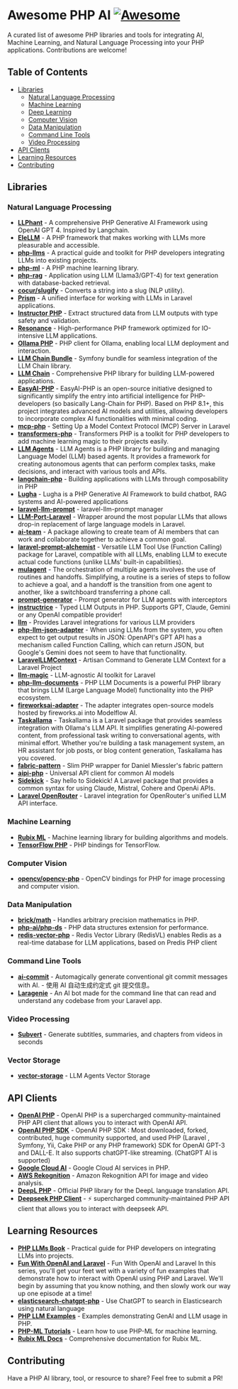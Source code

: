 # Awesome PHP AI [![Awesome](https://awesome.re/badge.svg)](https://awesome.re)

A curated list of awesome PHP libraries and tools for integrating AI, Machine Learning, and Natural Language Processing into your PHP applications. Contributions are welcome!

## Table of Contents

- [Libraries](#libraries)
  - [Natural Language Processing](#natural-language-processing)
  - [Machine Learning](#machine-learning)
  - [Deep Learning](#deep-learning)
  - [Computer Vision](#computer-vision)
  - [Data Manipulation](#data-manipulation)
  - [Command Line Tools](#command-line-tools)
  - [Video Processing](#video-processing)
- [API Clients](#api-clients)
- [Learning Resources](#learning-resources)
- [Contributing](#contributing)

## Libraries

### Natural Language Processing

- **[LLPhant](https://github.com/theodo-group/llphant)** - A comprehensive PHP Generative AI Framework using OpenAI GPT 4. Inspired by Langchain.
- **[EleLLM](https://github.com/wpai-inc/EleLLM)** - A PHP framework that makes working with LLMs more pleasurable and accessible.
- **[php-llms](https://github.com/alnutile/php-llms)** - A practical guide and toolkit for PHP developers integrating LLMs into existing projects.
- **[php-ml](https://github.com/jorgecasas/php-ml)** - A PHP machine learning library.
- **[php-rag](https://github.com/rzarno/php-rag)** - Application using LLM (Llama3/GPT-4) for text generation with database-backed retrieval.
- **[cocur/slugify](https://github.com/cocur/slugify)** - Converts a string into a slug (NLP utility).
- **[Prism](https://github.com/echolabsdev/prism)** - A unified interface for working with LLMs in Laravel applications.
- **[Instructor PHP](https://github.com/cognesy/instructor-php)** - Extract structured data from LLM outputs with type safety and validation.
- **[Resonance](https://github.com/distantmagic/resonance)** - High-performance PHP framework optimized for IO-intensive LLM applications.
- **[Ollama PHP](https://github.com/ArdaGnsrn/ollama-php)** - PHP client for Ollama, enabling local LLM deployment and interaction.
- **[LLM Chain Bundle](https://github.com/php-llm/llm-chain-bundle)** - Symfony bundle for seamless integration of the LLM Chain library.
- **[LLM Chain](https://github.com/php-llm/llm-chain)** - Comprehensive PHP library for building LLM-powered applications.
- **[EasyAI-PHP](https://github.com/HosonoDE/EasyAI-PHP)** - EasyAI-PHP is an open-source initiative designed to significantly simplify the entry into artificial intelligence for PHP-developers (so basically Lang-Chain for PHP). Based on PHP 8.1+, this project integrates advanced AI models and utilities, allowing developers to incorporate complex AI functionalities with minimal coding.
- **[mcp-php](https://github.com/garyblankenship/mcp-php)** - Setting Up a Model Context Protocol (MCP) Server in Laravel
- **[transformers-php](https://github.com/CodeWithKyrian/transformers-php)** - Transformers PHP is a toolkit for PHP developers to add machine learning magic to their projects easily.
- **[LLM Agents](https://github.com/llm-agents-php/agents)** - LLM Agents is a PHP library for building and managing Language Model (LLM) based agents. It provides a framework for creating autonomous agents that can perform complex tasks, make decisions, and interact with various tools and APIs.
- **[langchain-php](https://github.com/kambo-1st/langchain-php)** - Building applications with LLMs through composability in PHP
- **[Lugha](https://github.com/devscast/lugha)** - Lugha is a PHP Generative AI Framework to build chatbot, RAG systems and AI-powered applications
- **[laravel-llm-prompt](https://github.com/SabatinoMasala/laravel-llm-prompt)** - laravel-llm-prompt manager
- **[LLM-Port-Laravel](https://github.com/BorahLabs/LLM-Port-Laravel)** - Wrapper around the most popular LLMs that allows drop-in replacement of large language models in Laravel.
- **[ai-team](https://github.com/sarfraznawaz2005/ai-team)** - A package allowing to create team of AI members that can work and collaborate together to achieve a common goal.
- **[laravel-prompt-alchemist](https://github.com/moe-mizrak/laravel-prompt-alchemist)** - Versatile LLM Tool Use (Function Calling) package for Laravel, compatible with all LLMs, enabling LLM to execute actual code functions (unlike LLMs' built-in capabilities).
- **[mulagent](https://github.com/FunkyOz/mulagent)** - The orchestration of multiple agents involves the use of routines and handoffs. Simplifying, a routine is a series of steps to follow to achieve a goal, and a handoff is the transition from one agent to another, like a switchboard transferring a phone call.
- **[prompt-generator](https://github.com/llm-agents-php/prompt-generator)** - Prompt generator for LLM agents with interceptors
- **[instructrice](https://github.com/adrienbrault/instructrice)** - Typed LLM Outputs in PHP. Supports GPT, Claude, Gemini or any OpenAI compatible provider!
- **[llm](https://github.com/artisan-build/llm)** - Provides Laravel integrations for various LLM providers
- **[php-llm-json-adapter](https://github.com/takaaki-mizuno/php-llm-json-adapter)** - When using LLMs from the system, you often expect to get output results in JSON: OpenAPI's GPT API has a mechanism called Function Calling, which can return JSON, but Google's Gemini does not seem to have that functionality.
- **[LaravelLLMContext](https://github.com/jeremysalmon/LaravelLLMContext)** - Artisan Command to Generate LLM Context for a Laravel Project
- **[llm-magic](https://github.com/Capevace/llm-magic)** - LLM-agnostic AI toolkit for Laravel
- **[php-llm-documents](https://github.com/thojou/php-llm-documents)** - PHP LLM Documents is a powerful PHP library that brings LLM (Large Language Model) functionality into the PHP ecosystem.
- **[fireworksai-adapter](https://github.com/modelflow-ai/fireworksai-adapter)** - The adapter integrates open-source models hosted by fireworks.ai into Modelflow AI.
- **[Taskallama](https://github.com/coding-wisely/taskallama)** - Taskallama is a Laravel package that provides seamless integration with Ollama's LLM API. It simplifies generating AI-powered content, from professional task writing to conversational agents, with minimal effort. Whether you're building a task management system, an HR assistant for job posts, or blog content generation, Taskallama has you covered.
- **[fabric-pattern](https://github.com/php-llm/fabric-pattern)** - Slim PHP wrapper for Daniel Miessler's fabric pattern
- **[aipi-php](https://github.com/skito/aipi-php)** - Universal API client for common AI models
- **[Sidekick](https://github.com/PapaRascal2020/sidekick)** - Say hello to Sidekick! A Laravel package that provides a common syntax for using Claude, Mistral, Cohere and OpenAi APIs.
- **[Laravel OpenRouter](https://github.com/moe-mizrak/laravel-openrouter)** - Laravel integration for OpenRouter's unified LLM API interface.

### Machine Learning

- **[Rubix ML](https://github.com/RubixML/ML)** - Machine learning library for building algorithms and models.
- **[TensorFlow PHP](https://github.com/tensorflow/tfjs)** - PHP bindings for TensorFlow.

### Computer Vision

- **[opencv/opencv-php](https://github.com/php-opencv/php-opencv)** - OpenCV bindings for PHP for image processing and computer vision.

### Data Manipulation

- **[brick/math](https://github.com/brick/math)** - Handles arbitrary precision mathematics in PHP.
- **[php-ai/php-ds](https://github.com/php-ds)** - PHP data structures extension for performance.
- **[redis-vector-php](https://github.com/redis-applied-ai/redis-vector-php)** - Redis Vector Library (RedisVL) enables Redis as a real-time database for LLM applications, based on Predis PHP client

### Command Line Tools

- **[ai-commit](https://github.com/guanguans/ai-commit)** - Automagically generate conventional git commit messages with AI. - 使用 AI 自动生成约定式 git 提交信息。
- **[Laragenie](https://github.com/joshembling/laragenie)** - An AI bot made for the command line that can read and understand any codebase from your Laravel app.

### Video Processing

- **[Subvert](https://github.com/aschmelyun/subvert)** - Generate subtitles, summaries, and chapters from videos in seconds

### Vector Storage

- **[vector-storage](https://github.com/llm-agents-php/vector-storage)** - LLM Agents Vector Storage

## API Clients

- **[OpenAI PHP](https://github.com/openai-php/client)** - OpenAI PHP is a supercharged community-maintained PHP API client that allows you to interact with OpenAI API.
- **[OpenAI PHP SDK](https://github.com/orhanerday/open-ai)** - OpenAI PHP SDK : Most downloaded, forked, contributed, huge community supported, and used PHP (Laravel , Symfony, Yii, Cake PHP or any PHP framework) SDK for OpenAI GPT-3 and DALL-E. It also supports chatGPT-like streaming. (ChatGPT AI is supported)
- **[Google Cloud AI](https://github.com/googleapis/google-cloud-php)** - Google Cloud AI services in PHP.
- **[AWS Rekognition](https://aws.amazon.com/rekognition/)** - Amazon Rekognition API for image and video analysis.
- **[DeepL PHP](https://github.com/DeepLcom/deepl-php)** - Official PHP library for the DeepL language translation API.
- **[Deepseek PHP Client](https://github.com/deepseek-php/deepseek-php-client)** - ⚡️ supercharged community-maintained PHP API client that allows you to interact with deepseek API.

## Learning Resources

- **[PHP LLMs Book](https://github.com/alnutile/php-llms)** - Practical guide for PHP developers on integrating LLMs into projects.
- **[Fun With OpenAI and Laravel](https://laracasts.com/series/fun-with-openai-and-laravel)** - Fun With OpenAI and Laravel
In this series, you'll get your feet wet with a variety of fun examples that demonstrate how to interact with OpenAI using PHP and Laravel. We'll begin by assuming that you know nothing, and then slowly work our way up one episode at a time!
- **[elasticsearch-chatgpt-php](https://github.com/elastic/elasticsearch-chatgpt-php)** - Use ChatGPT to search in Elasticsearch using natural language
- **[PHP LLM Examples](https://github.com/ezimuel/php-llm-examples)** - Examples demonstrating GenAI and LLM usage in PHP.
- **[PHP-ML Tutorials](https://php-ml.readthedocs.io/en/latest/tutorials/)** - Learn how to use PHP-ML for machine learning.
- **[Rubix ML Docs](https://docs.rubixml.com/)** - Comprehensive documentation for Rubix ML.

## Contributing

Have a PHP AI library, tool, or resource to share? Feel free to submit a PR!
